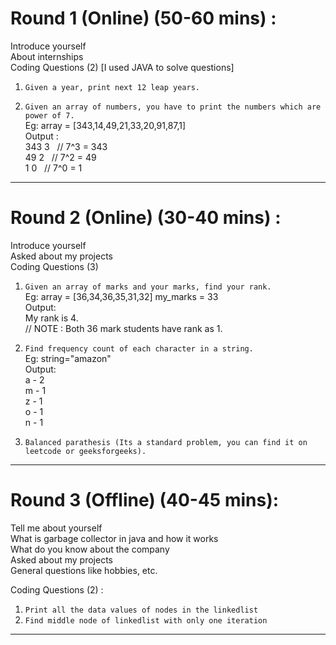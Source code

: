 # Round 1 (Online) (50-60 mins) :

Introduce yourself<br>
About internships<br>
Coding Questions (2) [I used JAVA to solve questions]<br>

1. `Given a year, print next 12 leap years.`

2. `Given an array of numbers, you have to print the numbers which are power of 7.`<br>
   Eg: array = [343,14,49,21,33,20,91,87,1]<br>
   Output :<br>
   343 3 &nbsp;&nbsp;// 7^3 = 343<br>
   49 2 &nbsp;&nbsp;// 7^2 = 49<br>
   1 0 &nbsp;&nbsp;// 7^0 = 1<br>

---

# Round 2 (Online) (30-40 mins) :

Introduce yourself<br>
Asked about my projects<br>
Coding Questions (3)<br>

1. `Given an array of marks and your marks, find your rank.`<br>
   Eg: array = [36,34,36,35,31,32] my_marks = 33<br>
   Output: <br>
   My rank is 4.<br>
   // NOTE : Both 36 mark students have rank as 1.<br>

2. `Find frequency count of each character in a string.`<br>
   Eg: string="amazon"<br>
   Output:<br>
   a - 2<br>
   m - 1<br>
   z - 1<br>
   o - 1<br>
   n - 1<br>

3. `Balanced parathesis (Its a standard problem, you can find it on leetcode or geeksforgeeks).`<br>

---

# Round 3 (Offline) (40-45 mins):

Tell me about yourself<br>
What is garbage collector in java and how it works<br>
What do you know about the company<br>
Asked about my projects<br>
General questions like hobbies, etc.<br>

Coding Questions (2) : <br>

1. `Print all the data values of nodes in the linkedlist`<br>
2. `Find middle node of linkedlist with only one iteration`<br>

---
